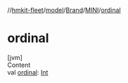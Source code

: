 //[hmkit-fleet](../../../../index.md)/[model](../../index.md)/[Brand](../index.md)/[MINI](index.md)/[ordinal](ordinal.md)



# ordinal  
[jvm]  
Content  
val [ordinal](ordinal.md): [Int](https://kotlinlang.org/api/latest/jvm/stdlib/kotlin/-int/index.html)  



